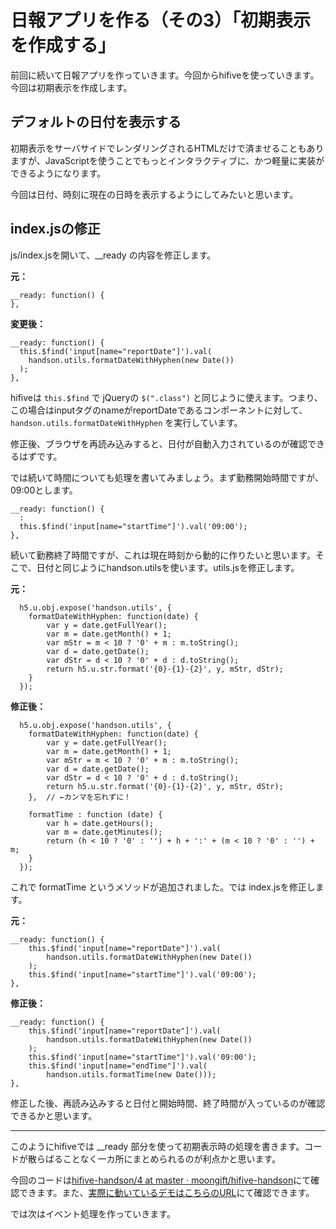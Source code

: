 # 日報アプリを作る（その3）「初期表示を作成する」

前回に続いて日報アプリを作っていきます。今回からhifiveを使っていきます。今回は初期表示を作成します。

## デフォルトの日付を表示する

初期表示をサーバサイドでレンダリングされるHTMLだけで済ませることもありますが、JavaScriptを使うことでもっとインタラクティブに、かつ軽量に実装ができるようになります。

今回は日付、時刻に現在の日時を表示するようにしてみたいと思います。

## index.jsの修正

js/index.jsを開いて、__ready の内容を修正します。

**元：**

```
__ready: function() {
},
```

**変更後：**

```
__ready: function() {
  this.$find('input[name="reportDate"]').val(
    handson.utils.formatDateWithHyphen(new Date())
  );
},
```

hifiveは `this.$find` で jQueryの `$(".class")` と同じように使えます。つまり、この場合はinputタグのnameがreportDateであるコンポーネントに対して、  `handson.utils.formatDateWithHyphen` を実行しています。

修正後、ブラウザを再読み込みすると、日付が自動入力されているのが確認できるはずです。

では続いて時間についても処理を書いてみましょう。まず勤務開始時間ですが、09:00とします。

```
__ready: function() {
  :
  this.$find('input[name="startTime"]').val('09:00');
},
```

続いて勤務終了時間ですが、これは現在時刻から動的に作りたいと思います。そこで、日付と同じようにhandson.utilsを使います。utils.jsを修正します。

**元：**

```
  h5.u.obj.expose('handson.utils', {
    formatDateWithHyphen: function(date) {
        var y = date.getFullYear();
        var m = date.getMonth() + 1;
        var mStr = m < 10 ? '0' + m : m.toString();
        var d = date.getDate();
        var dStr = d < 10 ? '0' + d : d.toString();
        return h5.u.str.format('{0}-{1}-{2}', y, mStr, dStr);
    }
  });
```

**修正後：**

```
  h5.u.obj.expose('handson.utils', {
    formatDateWithHyphen: function(date) {
        var y = date.getFullYear();
        var m = date.getMonth() + 1;
        var mStr = m < 10 ? '0' + m : m.toString();
        var d = date.getDate();
        var dStr = d < 10 ? '0' + d : d.toString();
        return h5.u.str.format('{0}-{1}-{2}', y, mStr, dStr);
    },  // ←カンマを忘れずに！
    
    formatTime : function (date) {
        var h = date.getHours();
        var m = date.getMinutes();
        return (h < 10 ? '0' : '') + h + ':' + (m < 10 ? '0' : '') + m;
    }
  });
```

これで formatTime というメソッドが追加されました。では index.jsを修正します。

**元：**

```
__ready: function() {
	this.$find('input[name="reportDate"]').val(
		handson.utils.formatDateWithHyphen(new Date())
	);
	this.$find('input[name="startTime"]').val('09:00');
},
```

**修正後：**

```
__ready: function() {
	this.$find('input[name="reportDate"]').val(
		handson.utils.formatDateWithHyphen(new Date())
	);
	this.$find('input[name="startTime"]').val('09:00');
	this.$find('input[name="endTime"]').val(
		handson.utils.formatTime(new Date()));
},
```

修正した後、再読み込みすると日付と開始時間、終了時間が入っているのが確認できるかと思います。

----

このようにhifiveでは __ready 部分を使って初期表示時の処理を書きます。コードが散らばることなく一カ所にまとめられるのが利点かと思います。

今回のコードは[hifive-handson/4 at master · moongift/hifive-handson](https://github.com/moongift/hifive-handson/tree/master/4)にて確認できます。また、[実際に動いているデモはこちらのURL](https://moongift.github.io/hifive-handson/4/)にて確認できます。

では次はイベント処理を作っていきます。


